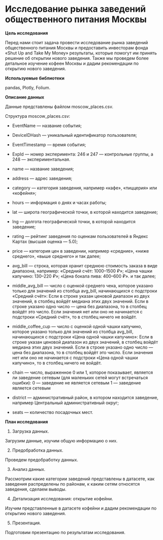 # Исследование рынка заведений общественного питания Москвы

**Цель исследования**

Перед нами стоит задача провести исследование рынка заведений общественного питания Москвы и предоставить инвесторам фонда «Shut Up and Take My Money» результаты, которые помогут им принять решение об открытии нового заведения. Также мы проведем более детальное изучение кофеен Москвы и дадим рекомендации по открытию нового заведения. 

**Используемые библиотеки**

pandas, Plotly, Folium.

**Описание данных**

Данные представлены файлом moscow_places.csv.

Структура moscow_places.csv:
* EventName — название события;
* DeviceIDHash — уникальный идентификатор пользователя;
* EventTimestamp — время события;
* ExpId — номер эксперимента: 246 и 247 — контрольные группы, а 248 — экспериментальная.

* name — название заведения;
* address — адрес заведения;
* category — категория заведения, например «кафе», «пиццерия» или «кофейня»;
* hours — информация о днях и часах работы;
* lat — широта географической точки, в которой находится заведение;
* lng — долгота географической точки, в которой находится заведение;
* rating — рейтинг заведения по оценкам пользователей в Яндекс Картах (высшая оценка — 5.0);
* price — категория цен в заведении, например «средние», «ниже среднего», «выше среднего» и так далее;
* avg_bill — строка, которая хранит среднюю стоимость заказа в виде диапазона, например:
  «Средний счёт: 1000–1500 ₽»;
  «Цена чашки капучино: 130–220 ₽»;
  «Цена бокала пива: 400–600 ₽».
  и так далее;
* middle_avg_bill — число с оценкой среднего чека, которое указано только для значений из столбца avg_bill, начинающихся с    подстроки «Средний счёт»:
  Если в строке указан ценовой диапазон из двух значений, в столбец войдёт медиана этих двух значений.
  Если в строке указано одно число — цена без диапазона, то в столбец войдёт это число.
  Если значения нет или оно не начинается с подстроки «Средний счёт», то в столбец ничего не войдёт.
* middle_coffee_cup — число с оценкой одной чашки капучино, которое указано только для значений из столбца avg_bill, начинающихся с подстроки «Цена одной чашки капучино»:
  Если в строке указан ценовой диапазон из двух значений, в столбец войдёт медиана этих двух значений.
  Если в строке указано одно число — цена без диапазона, то в столбец войдёт это число.
  Если значения нет или оно не начинается с подстроки «Цена одной чашки капучино», то в столбец ничего не войдёт.
* chain — число, выраженное 0 или 1, которое показывает, является ли заведение сетевым (для маленьких сетей могут встречаться ошибки):
  0 — заведение не является сетевым
  1 — заведение является сетевым
* district — административный район, в котором находится заведение, например Центральный административный округ;
* seats — количество посадочных мест.

**План исследования**

1. Загрузка данных.

Загрузим данные, изучим общую информацию о них. 

2. Предобработка данных.

Проведем предобработку данных. 

3. Анализ данных.

Рассмотрим какие категории заведений представлены в датасете, как заведения распределены по районам, к каким сетям относятся заведения, сделаем выводы.   

4. Детализация исследования: открытие кофейни.

Изучим представленные в датасете кофейни и дадим рекомендации по открытию нового заведения.

5. Презентация.

Подготовим презентацию по результатам исследования. 
